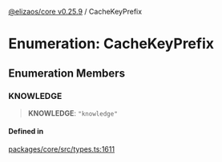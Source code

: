 [@elizaos/core v0.25.9](../index.md) / CacheKeyPrefix

# Enumeration: CacheKeyPrefix

## Enumeration Members

### KNOWLEDGE

> **KNOWLEDGE**: `"knowledge"`

#### Defined in

[packages/core/src/types.ts:1611](https://github.com/elizaOS/eliza/blob/main/packages/core/src/types.ts#L1611)
